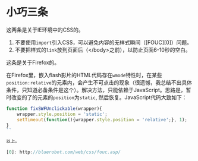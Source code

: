 # 小巧三条

这两条是关于IE环境中的CSS的。

1. 不要使用`import`引入CSS，可以避免内容的无样式瞬间（[FOUC][0]）问题。
2. 不要把样式的`link`放到页面后（</body\>之前），以防止页面6-10秒的空白。

这条是关于Firefox的。

在Firefox里，嵌入flash影片的HTML代码存在`wmode`特性时，在某些`position:relative`的元素内，会产生不可点击的现象（很遗憾，我总结不出具体条件，只知道必备条件是这个）。解决方法，只能依赖于JavaScript。思路是，暂时改变的了的元素的`position`为`static`, 然后恢复。JavaScript代码大致如下：

```js
function fixSWFUnclickable(wrapper){
    wrapper.style.position = 'static';
    setTimeout(function(){wrapper.style.position = 'relative';}, 1);
}
``

以上。

[0]: http://bluerobot.com/web/css/fouc.asp/